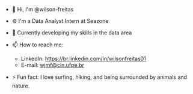 - 👋 Hi, I'm @wilson-freitas

- ⚙️ I'm a Data Analyst Intern at Seazone
- 🌱 Currently developing my skills in the data area
- 📫 How to reach me:
  - LinkedIn: https://br.linkedin.com/in/wilsonfreitas01
  - E-mail: wjmf@cin.ufpe.br
- ⚡ Fun fact: I love surfing, hiking, and being surrounded by animals and nature.

<!--
**wilson-freitas/wilson-freitas** is a ✨ _special_ ✨ repository because its `README.md` (this file) appears on your GitHub profile.

Here are some ideas to get you started:

- 🔭 I’m currently working on ...
- 🌱 I’m currently learning ...
- 👯 I’m looking to collaborate on ...
- 🤔 I’m looking for help with ...
- 💬 Ask me about ...
- 📫 How to reach me: ...
- 😄 Pronouns: ...
- ⚡ Fun fact: ...
-->
